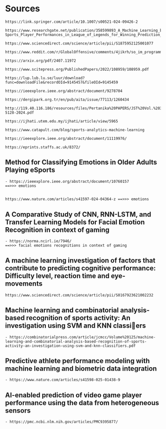 # Sources
    https://link.springer.com/article/10.1007/s00521-024-09426-2
    
    https://www.researchgate.net/publication/358599893_A_Machine_Learning_based_Analysis_of_e-Sports_Player_Performances_in_League_of_Legends_for_Winning_Prediction_based_on_Player_Roles_and_Performances
    
    https://www.sciencedirect.com/science/article/pii/S1875952125001077
    
    https://www.reddit.com/r/GlobalOffensive/comments/4jikrh/so_im_programming_a_statistical_analysis_and/
    
    https://arxiv.org/pdf/2407.11972
    
    https://www.scitepress.org/PublishedPapers/2022/108959/108959.pdf
    
    https://lup.lub.lu.se/luur/download?func=downloadFile&recordOId=9145457&fileOId=9145459

    https://ieeexplore.ieee.org/abstract/document/9278704
    
    https://dergipark.org.tr/en/pub/aita/issue/77113/1260434
    
    http://119.40.116.186/resources/files/Pertanika%20PAPERS/JST%20Vol.%2033%20(2)%20Mar.%202025/11%20JST-5128-2024.pdf
    
    https://ijhati.utem.edu.my/ijhati/article/view/5965
    
    https://www.catapult.com/blog/sports-analytics-machine-learning
    
    https://ieeexplore.ieee.org/abstract/document/11119976/
    
    https://eprints.staffs.ac.uk/8372/

## Method for Classifying Emotions in Older Adults Playing eSports
    
    - https://ieeexplore.ieee.org/abstract/document/10760157
    ==>>> emotions 
## 
    https://www.nature.com/articles/s41597-024-04364-z ==>>> emotions
    

## A Comparative Study of CNN, RNN-LSTM, and Transfer Learning Models for Facial Emotion Recognition in context of gaming 
    - https://norma.ncirl.ie/7946/
    ==>>> facial emotions recognitions in context of gaming

## A machine learning investigation of factors that contribute to predicting cognitive performance: Difficulty level, reaction time and eye-movements
    https://www.sciencedirect.com/science/article/pii/S0167923621002232

## Machine learning and combinatorial analysis-based recognition of sports activity: An investigation using SVM and KNN classiers
    - https://combinatorialpress.com/article/jcmcc/Volume%20125/machine-learning-and-combinatorial-analysis-based-recognition-of-sports-activity-an-investigation-using-svm-and-knn-classifiers.pdf

## Predictive athlete performance modeling with machine learning and biometric data integration
    - https://www.nature.com/articles/s41598-025-01438-9
## AI-enabled prediction of video game player performance using the data from heterogeneous sensors
    - https://pmc.ncbi.nlm.nih.gov/articles/PMC9395877/
